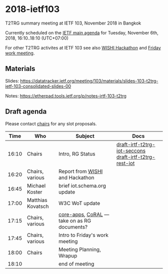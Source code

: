 # 2018-ietf103
T2TRG summary meeting at IETF 103, November 2018 in Bangkok


Currently scheduled on the [IETF main agenda][] for Tuesday,
November 6th, 2018, 16:10..18:10 (UTC+07:00)

[IETF main agenda]: https://tools.ietf.org/agenda/103

For other T2TRG activites at IETF 103 see also [WISHI Hackathon](https://github.com/t2trg/wishi/wiki/Hackathon-Planning) and [Friday work meeting](https://github.com/t2trg/2018-11-bangkok).

## Materials

Slides: https://datatracker.ietf.org/meeting/103/materials/slides-103-t2trg-ietf-103-consolidated-slides-00

Notes: <https://etherpad.tools.ietf.org/p/notes-irtf-103-t2trg>

## Draft agenda

Please contact [chairs][] for any slot proposals.

|  Time | Who               | Subject                                             | Docs                                                                         |
|-------|-------------------|-----------------------------------------------------|------------------------------------------------------------------------------|
| 16:10 | Chairs            | Intro, RG Status                                    | [draft-irtf-t2trg-iot-seccons][seccons] [draft-irtf-t2trg-rest-iot][restiot] |
| 16:20 | Chairs, various   | Report from [WISHI][] and Hackathon                 |                                                                              |
| 16:45 | Michael Koster    | brief iot.schema.org update                         |                                                                              |
| 17:00 | Matthias Kovatsch | W3C WoT update                                      |                                                                              |
| 17:15 | Chairs, various   | [core-apps][], [CoRAL][] — take on as RG documents? |                                                                              |
| 17:45 | Chairs, various   | Intro to Friday's work meeting                      |                                                                              |
| 18:00 | Chairs            | Meeting Planning, Wrapup                            |                                                                              |
| 18:10 |                   | end of meeting                                      |                                                                              |

[WISHI]: https://github.com/t2trg/wishi/wiki/Agenda-items
[seccons]: https://tools.ietf.org/html/draft-irtf-t2trg-iot-seccons-15
[restiot]: https://tools.ietf.org/html/draft-irtf-t2trg-rest-iot-01
[CoRAL]: https://tools.ietf.org/html/draft-hartke-t2trg-coral-05
[core-apps]: https://tools.ietf.org/html/draft-hartke-core-apps-07
[chairs]: mailto:t2trg-chairs@irtf.org
